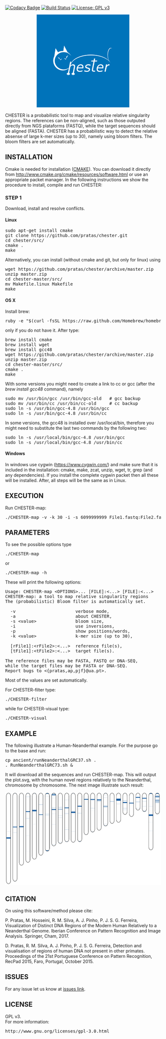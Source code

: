 [![Codacy Badge](https://api.codacy.com/project/badge/Grade/35fca54879f9447f83ee2b8dd0e8fc44)](https://app.codacy.com/app/pratas/chester?utm_source=github.com&utm_medium=referral&utm_content=pratas/chester&utm_campaign=Badge_Grade_Dashboard)
[![Build Status](https://travis-ci.org/pratas/chester.svg?branch=master)](https://travis-ci.org/pratas/chester)
[![License: GPL v3](https://img.shields.io/badge/License-GPL%20v3-blue.svg)](LICENSE)
<p align="center"><img src="imgs/logo.png" 
alt="CHESTER" width="300" height="300" border="0" /></p>
CHESTER is a probabilistic tool to map and visualize relative singularity regions.
The references can be non-aligned, such as those outputed directly from NGS plataforms (FASTQ), while the target sequences should be aligned (FASTA). CHESTER has a probabilistic way to detect the relative absense of large k-mer sizes (up to 30), namely using bloom filters. The bloom filters are set automatically.

## INSTALLATION ##

Cmake is needed for installation (<a href="http://www.cmake.org/">CMAKE</a>). You can download it directly from http://www.cmake.org/cmake/resources/software.html or use an appropriate packet manager. In the following instructions we show the procedure to install, compile and run CHESTER:

### STEP 1

Download, install and resolve conflicts.

#### Linux 
<pre>
sudo apt-get install cmake
git clone https://github.com/pratas/chester.git
cd chester/src/
cmake .
make
</pre>

Alternatively, you can install (without cmake and git, but only for linux) using
<pre>
wget https://github.com/pratas/chester/archive/master.zip
unzip master.zip
cd chester-master/src/
mv Makefile.linux Makefile
make
</pre>

#### OS X
Install brew:
<pre>
ruby -e "$(curl -fsSL https://raw.github.com/Homebrew/homebrew/go/install)"
</pre>
only if you do not have it. After type:
<pre>
brew install cmake
brew install wget
brew install gcc48
wget https://github.com/pratas/chester/archive/master.zip
unzip master.zip
cd chester-master/src/
cmake .
make
</pre>
With some versions you might need to create a link to cc or gcc (after the *brew install gcc48* command), namely
<pre>
sudo mv /usr/bin/gcc /usr/bin/gcc-old   # gcc backup
sudo mv /usr/bin/cc /usr/bin/cc-old     # cc backup
sudo ln -s /usr/bin/gcc-4.8 /usr/bin/gcc
sudo ln -s /usr/bin/gcc-4.8 /usr/bin/cc
</pre>
In some versions, the gcc48 is installed over /usr/local/bin, therefore you might need to substitute the last two commands by the following two:
<pre>
sudo ln -s /usr/local/bin/gcc-4.8 /usr/bin/gcc
sudo ln -s /usr/local/bin/gcc-4.8 /usr/bin/cc
</pre>

#### Windows

In windows use cygwin (https://www.cygwin.com/) and make sure that it is included in the installation: cmake, make, zcat, unzip, wget, tr, grep (and any dependencies). If you install the complete cygwin packet then all these will be installed. After, all steps will be the same as in Linux.

## EXECUTION

Run CHESTER-map:

<pre>
./CHESTER-map -v -k 30 -i -s 6099999999 File1.fastq:File2.fastq:File3.fasta FileA.fasta:FileB.fasta
</pre>

## PARAMETERS

To see the possible options type
<pre>
./CHESTER-map
</pre>
or
<pre>
./CHESTER-map -h
</pre>

These will print the following options:
<pre>
Usage: CHESTER-map &#60OPTIONS&#62... [FILE]:&#60...&#62 [FILE]:&#60...&#62
CHESTER-map: a tool to map relative singularity regions  
The (probabilistic) Bloom filter is automatically set.

  -v                       verbose mode,             
  -a                       about CHESTER,            
  -s &#60value&#62               bloom size,               
  -i                       use inversions,           
  -p                       show positions/words,
  -k &#60value&#62               k-mer size (up to 30),               
                                                     
  [rFile1]:&#60rFile2&#62:&#60...&#62  reference file(s),   
  [tFile1]:&#60tFile2&#62:&#60...&#62  target file(s).           

The reference files may be FASTA, FASTQ or DNA-SEQ,
while the target files may be FASTA or DNA-SEQ.
Report bugs to &#60{pratas,ap,pjf}@ua.pt&#62. 
</pre>

Most of the values are set automatically. 

For CHESTER-filter type:
<pre>
./CHESTER-filter
</pre>
while for CHESTER-visual type:
<pre>
./CHESTER-visual
</pre>

## EXAMPLE ##

The following illustrate a Human-Neanderthal example. For the purpose go to the base and run:
<pre>
cp ancient/runNeanderthalGRC37.sh .
. RunNeanderthalGRC73.sh &
</pre>

It will download all the sequences and run CHESTER-map.
This will output the plot.svg, with the human novel regions relatively to the Neanderthal, chromosome by chromosome. The next image illustrate such result:

<p align="center"><img src="imgs/example.png" 
alt="CHESTER" width="600" height="300" border="0" /></p>

## CITATION ##

On using this software/method please cite:

P. Pratas, M. Hosseini, R. M. Silva, A. J. Pinho, P. J. S. G. Ferreira, Visualization of Distinct DNA Regions of the Modern Human Relatively to a Neanderthal Genome. Iberian Conference on Pattern Recognition and Image Analysis. Springer, Cham, 2017.

D. Pratas, R. M. Silva, A. J. Pinho, P. J. S. G. Ferreira, Detection and visualisation of regions of human DNA not present in other primates. Proceedings of the 21st Portuguese Conference on Pattern Recognition, RecPad 2015, Faro, Portugal, October 2015.

## ISSUES ##

For any issue let us know at [issues link](https://github.com/pratas/chester/issues).

## LICENSE ##

GPL v3.<br>
For more information:
<pre>http://www.gnu.org/licenses/gpl-3.0.html</pre>

                                                    

